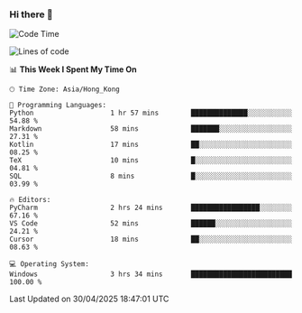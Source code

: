 ### Hi there 👋

<!--
**RoiexLee/RoiexLee** is a ✨ _special_ ✨ repository because its `README.md` (this file) appears on your GitHub profile.

Here are some ideas to get you started:

- 🔭 I’m currently working on ...
- 🌱 I’m currently learning ...
- 👯 I’m looking to collaborate on ...
- 🤔 I’m looking for help with ...
- 💬 Ask me about ...
- 📫 How to reach me: ...
- 😄 Pronouns: ...
- ⚡ Fun fact: ...
-->

<!--START_SECTION:waka-->
![Code Time](http://img.shields.io/badge/Code%20Time-1%2C129%20hrs%2014%20mins-blue)

![Lines of code](https://img.shields.io/badge/From%20Hello%20World%20I%27ve%20Written-42.5%20thousand%20lines%20of%20code-blue)

📊 **This Week I Spent My Time On** 

```text
🕑︎ Time Zone: Asia/Hong_Kong

💬 Programming Languages: 
Python                   1 hr 57 mins        ██████████████░░░░░░░░░░░   54.88 % 
Markdown                 58 mins             ███████░░░░░░░░░░░░░░░░░░   27.31 % 
Kotlin                   17 mins             ██░░░░░░░░░░░░░░░░░░░░░░░   08.25 % 
TeX                      10 mins             █░░░░░░░░░░░░░░░░░░░░░░░░   04.81 % 
SQL                      8 mins              █░░░░░░░░░░░░░░░░░░░░░░░░   03.99 % 

🔥 Editors: 
PyCharm                  2 hrs 24 mins       █████████████████░░░░░░░░   67.16 % 
VS Code                  52 mins             ██████░░░░░░░░░░░░░░░░░░░   24.21 % 
Cursor                   18 mins             ██░░░░░░░░░░░░░░░░░░░░░░░   08.63 % 

💻 Operating System: 
Windows                  3 hrs 34 mins       █████████████████████████   100.00 % 
```


 Last Updated on 30/04/2025 18:47:01 UTC
<!--END_SECTION:waka-->
